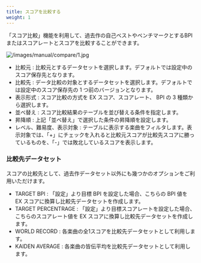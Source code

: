 ```yaml
---
title: スコアを比較する
weight: 1
---
```


「スコア比較」機能を利用して、過去作の自己ベストやベンチマークとするBPIまたはスコアレートとスコアを比較することができます。

![/images/manual/compare/1.jpg](/images/manual/compare/1.jpg)

- 比較元 : 比較元とするデータセットを選択します。デフォルトでは設定中のスコア保存先となります。
- 比較先 : データ比較の対象とするデータセットを選択します。デフォルトでは設定中のスコア保存先の 1 つ前のバージョンとなります。
- 表示形式 : スコア比較の方式を EX スコア、スコアレート、 BPI の 3 種類から選択します。
- 並べ替え : スコア比較結果のテーブルを並び替える条件を指定します。
- 昇降順 : 上記「並べ替え」で選択した条件の昇降順を設定します。
- レベル、難易度、表示対象 : テーブルに表示する楽曲をフィルタします。表示対象では、「+」にチェックを入れると比較元スコアが比較先スコアに勝っているものを、「-」では敗北しているスコアを表示します。

### 比較先データセット

スコアの比較先として、過去作データセット以外にも幾つかのオプションをご利用いただけます。

- TARGET BPI : 「設定」より目標 BPI を設定した場合、こちらの BPI 値を EX スコアに換算し比較先データセットを作成します。
- TARGET PERCENTRAGE : 「設定」より目標スコアレートを設定した場合、こちらのスコアレート値を EX スコアに換算し比較先データセットを作成します。
- WORLD RECORD : 各楽曲の全1スコアを比較先データセットとして利用します。
- KAIDEN AVERAGE : 各楽曲の皆伝平均を比較先データセットとして利用します。

